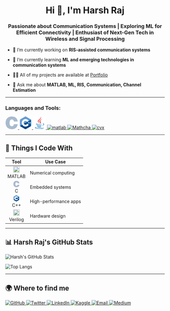 <h1 align="center">Hi 👋, I'm Harsh Raj</h1>
<h3 align="center">Passionate about Communication Systems | Exploring ML for Efficient Connectivity | Enthusiast of Next-Gen Tech in Wireless and Signal Processing</h3>

- 🔭 I’m currently working on **RIS-assisted communication systems**

- 🌱 I’m currently learning **ML and emerging technologies in communication systems**

- 👨‍💻 All of my projects are available at [Portfolio](https://your-portfolio-link.com)

- 💬 Ask me about **MATLAB, ML, RIS, Communication, Channel Estimation**

---

<h3 align="left">Languages and Tools:</h3>
<p align="left"> 
  <a href="https://www.cprogramming.com/" target="_blank" rel="noreferrer"> 
    <img src="https://raw.githubusercontent.com/devicons/devicon/master/icons/c/c-original.svg" alt="c" width="40" height="40"/> 
  </a> 
  <a href="https://www.w3schools.com/cpp/" target="_blank" rel="noreferrer"> 
    <img src="https://raw.githubusercontent.com/devicons/devicon/master/icons/cplusplus/cplusplus-original.svg" alt="cplusplus" width="40" height="40"/> 
  </a> 
  <a href="https://www.java.com" target="_blank" rel="noreferrer"> 
    <img src="https://raw.githubusercontent.com/devicons/devicon/master/icons/java/java-original.svg" alt="java" width="40" height="40"/> 
  </a> 
  <a href="https://www.mathworks.com/" target="_blank" rel="noreferrer"> 
    <img src="https://upload.wikimedia.org/wikipedia/commons/2/21/Matlab_Logo.png" alt="matlab" width="40" height="40"/> 
  </a>
  <a href="https://www.mathcha.io/" target="_blank">
    <img src="https://cdn.mathcha.io/image/logo-header.svg" width="40" height="40" alt="Mathcha">
  </a>

  <a href="https://cvxr.com/cvx/doc/mosek.html" target="_blank" rel="noreferrer">
    <img src="https://cvxr.com/cvx/doc/_static/cvxrlogo.png" alt="cvx" width="40" height="40"/>  
  </a>
</p>

---

## 🚀 Things I Code With

| **Tool**  | **Use Case**          |  
|-----------|-----------------------|  
| <div align="center"><img src="https://upload.wikimedia.org/wikipedia/commons/2/21/Matlab_Logo.png" width="20" height="20"><br>MATLAB</div> | Numerical computing |  
| <div align="center"><img src="https://raw.githubusercontent.com/devicons/devicon/master/icons/c/c-original.svg" width="20" height="20"><br>C</div> | Embedded systems |  
| <div align="center"><img src="https://raw.githubusercontent.com/devicons/devicon/master/icons/cplusplus/cplusplus-original.svg" width="20" height="20"><br>C++</div> | High-performance apps |  
| <div align="center"><img src="https://www.verilog.com/img/verilog.gif" width="20" height="20"><br>Verilog</div> | Hardware design |  

---

## 📊 Harsh Raj's GitHub Stats

![Harsh's GitHub Stats](https://github-readme-stats.vercel.app/api?username=harsh432tg3&show_icons=true&count_private=true&theme=dark)

![Top Langs](https://github-readme-stats.vercel.app/api/top-langs?username=harsh432tg3&show_icons=true&locale=en&layout=compact)

---

## 🌍 Where to find me

<p align="left">
  <a href="https://github.com/harsh432tg3">
    <img src="https://skillicons.dev/icons?i=github" width="40" height="40" alt="GitHub">
  </a>
  <a href="https://twitter.com/yourhandle">
    <img src="https://skillicons.dev/icons?i=twitter" width="40" height="40" alt="Twitter">
  </a>
  <a href="https://linkedin.com/in/harsh-raj-1b1a1b28b" target="blank">
    <img src="https://raw.githubusercontent.com/rahuldkjain/github-profile-readme-generator/master/src/images/icons/Social/linked-in-alt.svg" alt="LinkedIn" height="30" width="40" />
  </a>
  <a href="https://kaggle.com/harshraj1011525282" target="blank">
    <img src="https://raw.githubusercontent.com/rahuldkjain/github-profile-readme-generator/master/src/images/icons/Social/kaggle.svg" alt="Kaggle" height="30" width="40" />
  </a>
  <a href="mailto:harshraj726wq@gmail.com">
    <img src="https://skillicons.dev/icons?i=gmail" width="40" height="40" alt="Email">
  </a>
  <a href="https://medium.com/@yourhandle">
    <img src="https://skillicons.dev/icons?i=medium" width="40" height="40" alt="Medium">
  </a>
</p>
